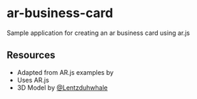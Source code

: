 # ar-business-card
Sample application for creating an ar business card using ar.js


## Resources

* Adapted from AR.js examples by 
* Uses AR.js
* 3D Model by [@Lentzduhwhale](https://twitter.com/Lentzduhwhale) 
